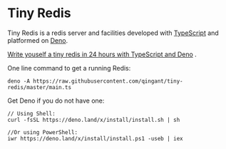 # Tiny Redis

Tiny Redis is a redis server and facilities developed with [TypeScript](https://www.typescriptlang.org) and platformed on [Deno](https://deno.land/). 

[Write youself a tiny redis in 24 hours with TypeScript and Deno]() .

One line command to get a running Redis:

```shell
deno -A https://raw.githubusercontent.com/qingant/tiny-redis/master/main.ts
```

Get Deno if you do not have one:

```shell
// Using Shell:
curl -fsSL https://deno.land/x/install/install.sh | sh

//Or using PowerShell:
iwr https://deno.land/x/install/install.ps1 -useb | iex
```

# 



